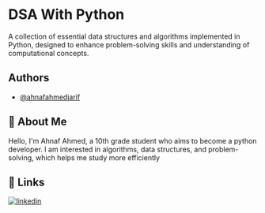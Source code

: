 
# DSA With Python

A collection of essential data structures and algorithms implemented in Python, designed to enhance problem-solving skills and understanding of computational concepts.

## Authors

- [@ahnafahmedjarif](https://github.com/ahnafahmedjarif)


## 🚀 About Me
Hello, I'm Ahnaf Ahmed, a 10th grade student who aims to become a python developer. I am interested in algorithms, data structures, and problem-solving, which helps me study more efficiently


## 🔗 Links

[![linkedin](https://img.shields.io/badge/linkedin-0A66C2?style=for-the-badge&logo=linkedin&logoColor=white)](https://www.linkedin.com/in/ahnaf-ahmed-950a40294/)


